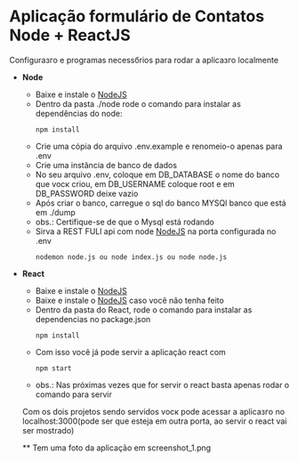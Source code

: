 # Aplicação formulário de Contatos Node + ReactJS


Configuraзгo e programas necessбrios para rodar a aplicaзгo localmente

* **Node**
	* Baixe e instale o [NodeJS](https://nodejs.org/en/download/)
	* Dentro da pasta ./node rode o comando para instalar as dependências do node:
		```
        npm install
        ```
    * Crie uma cópia do arquivo .env.example e renomeio-o apenas para .env
    * Crie uma instância de banco de dados 
	* No seu arquivo .env, coloque em DB_DATABASE o nome do banco que vocк criou, em DB_USERNAME coloque root e em DB_PASSWORD deixe vazio
    * Após criar o banco, carregue o sql do banco MYSQl banco que está em ./dump
    * obs.: Certifique-se de que o Mysql está rodando
    * Sirva a REST FULl api com node [NodeJS](https://nodejs.org/en/download/) na porta configurada no .env
		```
        nodemon node.js ou node index.js ou node node.js
        ```
        
* **React**
	* Baixe e instale o [NodeJS](https://nodejs.org/en/download/)
	* Baixe e instale o [NodeJS](https://nodejs.org/en/download/) caso você não tenha feito
	* Dentro da pasta do React, rode o comando para instalar as dependencias no package.json
		```
        npm install
        ```
    * Com isso você já pode servir a aplicação react com
		```
        npm start
        ```
    * obs.: Nas próximas vezes que for servir o react basta apenas rodar o comando para servir

	Com os dois projetos sendo servidos vocк pode acessar a aplicaзгo no localhost:3000(pode ser que esteja em outra porta, ao servir o react vai ser mostrado)
   
     ** Tem uma foto da aplicação em screenshot_1.png 
